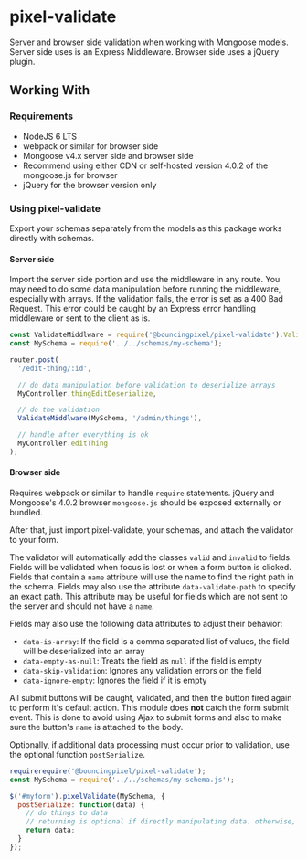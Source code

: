 # pixel-validate

Server and browser side validation when working with Mongoose models.
Server side uses is an Express Middleware.
Browser side uses a jQuery plugin.

## Working With

### Requirements

- NodeJS 6 LTS
- webpack or similar for browser side
- Mongoose v4.x server side and browser side
- Recommend using either CDN or self-hosted version 4.0.2 of the mongoose.js for browser
- jQuery for the browser version only

### Using pixel-validate

Export your schemas separately from the models as this package works directly with schemas.

#### Server side

Import the server side portion and use the middleware in any route.
You may need to do some data manipulation before running the middleware, especially with arrays.
If the validation fails, the error is set as a 400 Bad Request.
This error could be caught by an Express error handling middleware or sent to the client as is.

```js
const ValidateMiddlware = require('@bouncingpixel/pixel-validate').ValidateMiddlware;
const MySchema = require('../../schemas/my-schema');

router.post(
  '/edit-thing/:id',

  // do data manipulation before validation to deserialize arrays
  MyController.thingEditDeserialize,

  // do the validation
  ValidateMiddlware(MySchema, '/admin/things'),

  // handle after everything is ok
  MyController.editThing
);
```

#### Browser side

Requires webpack or similar to handle `require` statements.
jQuery and Mongoose's 4.0.2 browser `mongoose.js` should be exposed externally or bundled.

After that, just import pixel-validate, your schemas, and attach the validator to your form.

The validator will automatically add the classes `valid` and `invalid` to fields.
Fields will be validated when focus is lost or when a form button is clicked.
Fields that contain a `name` attribute will use the name to find the right path in the schema.
Fields may also use the attribute `data-validate-path` to specify an exact path.
This attribute may be useful for fields which are not sent to the server and should not have a `name`.

Fields may also use the following data attributes to adjust their behavior:
- `data-is-array`: If the field is a comma separated list of values, the field will be deserialized into an array
- `data-empty-as-null`: Treats the field as `null` if the field is empty
- `data-skip-validation`: Ignores any validation errors on the field
- `data-ignore-empty`: Ignores the field if it is empty

All submit buttons will be caught, validated, and then the button fired again to perform it's default action.
This module does **not** catch the form submit event.
This is done to avoid using Ajax to submit forms and also to make sure the button's `name` is attached to the body.

Optionally, if additional data processing must occur prior to validation, use the optional function `postSerialize`.

```js
requirerequire('@bouncingpixel/pixel-validate');
const MySchema = require('../../schemas/my-schema.js');

$('#myform').pixelValidate(MySchema, {
  postSerialize: function(data) {
    // do things to data
    // returning is optional if directly manipulating data. otherwise, return the new data object.
    return data;
  }
});
```
